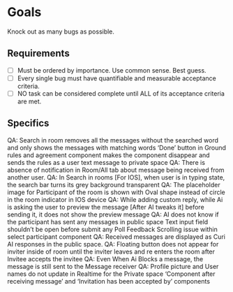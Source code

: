 # Goals

Knock out as many bugs as possible.

## Requirements

- [ ] Must be ordered by importance. Use common sense. Best guess.
- [ ] Every single bug must have quantifiable and measurable acceptance criteria.
- [ ] NO task can be considered complete until ALL of its acceptance criteria are met.

## Specifics

QA: Search in room removes all the messages without the searched word and only shows the messages with matching words
‘Done’ button in Ground rules and agreement component makes the component disappear and sends the rules as a user text message to private space
QA: There is absence of notification in Room/All tab about message being received from another user.
QA: In Search in rooms [For IOS], when user is in typing state, the search bar turns its grey background transparent
QA: The placeholder image for Participant of the room is shown with Oval shape instead of circle in the room indicator in IOS device
QA: While adding custom reply, while Ai is asking the user to preview the message [After AI tweaks it] before sending it, it does not show the preview message
QA: AI does not know if the participant has sent any messages in public space
Text input field shouldn’t be open before submit any Poll Feedback
Scrolling issue within select participant component
QA: Received messages are displayed as Curi AI responses in the public space.
QA: Floating button does not appear for inviter inside of room until the inviter leaves and re enters the room after Invitee accepts the invitee
QA: Even When Ai Blocks a message, the message is still sent to the Message receiver
QA: Profile picture and User names do not update in Realtime for the Private space ‘Component after receiving message’ and ‘Invitation has been accepted by’ components
